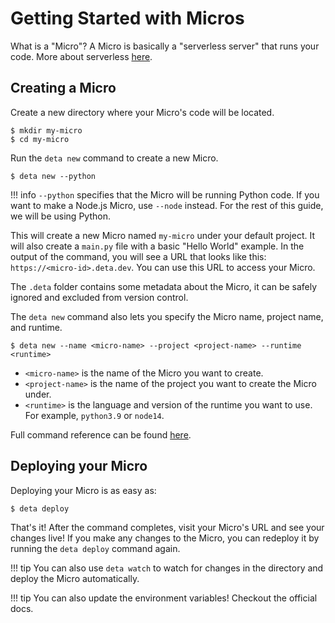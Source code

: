 # Getting Started with Micros
What is a "Micro"?
A Micro is basically a "serverless server" that runs your code. More about serverless [here](/#what-is-serverless).

## Creating a Micro
Create a new directory where your Micro's code will be located.
```console
$ mkdir my-micro
$ cd my-micro
```

Run the `deta new` command to create a new Micro.
```console
$ deta new --python
```

!!! info
    `--python` specifies that the Micro will be running Python code. If you want to make a Node.js Micro, use `--node` instead.
    For the rest of this guide, we will be using Python.

This will create a new Micro named `my-micro` under your default project. It will also create a `main.py` file with a basic "Hello World" example.
In the output of the command, you will see a URL that looks like this: `https://<micro-id>.deta.dev`. You can use this URL to access your Micro.

The `.deta` folder contains some metadata about the Micro, it can be safely ignored and excluded from version control.

The `deta new` command also lets you specify the Micro name, project name, and runtime.
```console
$ deta new --name <micro-name> --project <project-name> --runtime <runtime>
```

- `<micro-name>` is the name of the Micro you want to create.
- `<project-name>` is the name of the project you want to create the Micro under.
- `<runtime>` is the language and version of the runtime you want to use. For example, `python3.9` or `node14`.

Full command reference can be found [here](https://docs.deta.sh/docs/cli/commands#deta-new).

## Deploying your Micro
Deploying your Micro is as easy as:
```console
$ deta deploy
```

That's it! After the command completes, visit your Micro's URL and see your changes live!
If you make any changes to the Micro, you can redeploy it by running the `deta deploy` command again.

!!! tip
    You can also use `deta watch` to watch for changes in the directory and deploy the Micro automatically.

!!! tip
    You can also update the environment variables! Checkout the official docs.
